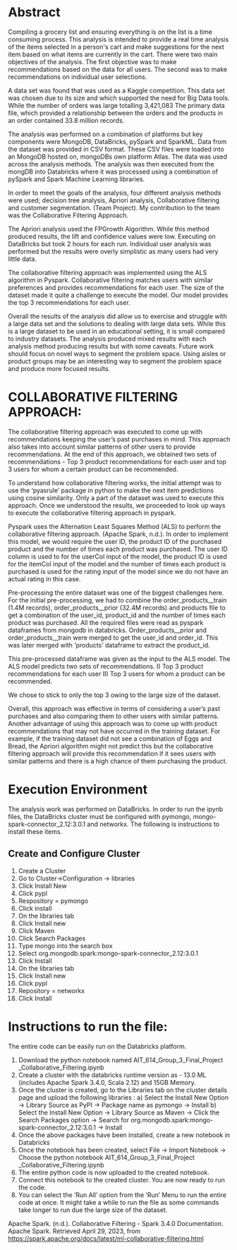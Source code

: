 # Abstract

Compiling a grocery list and ensuring everything is on the list is a time consuming process.  This analysis is intended to provide a real time analysis of the items selected in a person's cart and make suggestions for the next item based on what items are currently in the cart.  There were two main objectives of the analysis.  The first objective was to make recommendations based on the data for all users. The second was to make recommendations on individual user selections. 

A data set was found that was used as a Kaggle competition.  This data set was chosen due to its size and which supported the need for Big Data tools.  While the number of orders was large totalling 3,421,083 The primary data file, which provided a relationship between the orders and the products in an order contained 33.8 million records.  

The analysis was performed on a combination of platforms but key components were MongoDB, DataBricks, pySpark and SparkML.  Data from the dataset was provided in CSV format.  These CSV files were loaded into an MongoDB hosted on, mongoDBs own platform Atlas.  The data was used across the analysis methods.  The analysis was then executed from the mongDB into Databricks where it was processed using a combination of pySpark and Spark Machine Learning libraries.   

In order to meet the goals of the analysis, four different analysis methods were used; decision tree analysis, Apriori analysis, Collaborative filtering and customer segmentation. (Team Project). My contribution to the team was the Collaborative Filtering Approach. 

The Apriori analysis used the FPGrowth Algorithm.  While this method produced results, the lift and confidence values were low.  Executing on DataBricks but took 2 hours for each run.  Individual user analysis was performed but the results were overly simplistic as many users had very little data. 

The collaborative filtering approach was implemented using the ALS algorithm in Pyspark. Collaborative filtering matches users with similar preferences and provides recommendations for each user. The size of the dataset made it quite a challenge to execute the model. Our model provides the top 3 recommendations for each user. 

Overall the results of  the analysis did allow us to exercise and struggle with a large data set and the solutions to dealing with large data sets.  While this is a large dataset to be used in an educational setting, it is small compared to industry datasets. The analysis produced mixed results with each analysis method producing results but with some caveats.  Future work should focus on novel ways to segment the problem space.  Using aisles or product groups may be an interesting way to segment the problem space and produce more focused results. 

# COLLABORATIVE FILTERING APPROACH:

The collaborative filtering approach was executed to come up with recommendations keeping the user’s past purchases in mind. This approach also takes into account similar patterns of other users to provide recommendations. At the end of this approach, we obtained two sets of recommendations - Top 3 product recommendations for each user and top 3 users for whom a certain product can be recommended.

To understand how collaborative filtering works, the initial attempt was to use the ‘pyasrule’ package in python to make the next item predictions using cosine similarity. Only a part of the dataset was used to execute this approach. Once we understood the results, we proceeded to look up ways to execute the collaborative filtering approach in pyspark.

Pyspark uses the Alternation Least Squares Method (ALS) to perform the collaborative filtering approach. (Apache Spark, n.d.). In order to implement this model, we would require the user ID, the product ID of the purchased product and the number of times each product was purchased. The user ID column is used to for the userCol input of the model, the product ID is used for the itemCol input of the model and the number of times each product is purchased is used for the rating input of the model since we do not have an actual rating in this case.

Pre-processing the entire dataset was one of the biggest challenges here. For the initial pre-processing, we had to combine the order_products__train (1.4M records), order_products__prior (32.4M records) and products file to get a combination of the user_id, product_id and the number of times each product was purchased. All the required files were read as pyspark dataframes from mongodb in databricks. Order_products__prior and order_products__train were merged to get the user_id and order_id. This was later merged with ‘products’ dataframe to extract the product_id.

This pre-processed dataframe was given as the input to the ALS model. The ALS model predicts two sets of recommendations.
I) Top 3 product recommendations for each user
II) Top 3 users for whom a product can be recommended.

We chose to stick to only the top 3 owing to the large size of the dataset.

Overall, this approach was effective in terms of considering a user’s past purchases and also comparing them to other users with similar patterns. Another advantage of using this approach was to come up with product recommendations that may not have occurred in the training dataset. For example, if the training dataset did not see a combination of Eggs and Bread, the Apriori algorithm might not predict this but the collaborative filtering approach will provide this recommendation if it sees users with similar patterns and there is a high chance of them purchasing the product.



# Execution Environment 
The analysis work was performed on DataBricks.  In order to run the ipynb files, the DataBricks cluster must be configured with pymongo, mongo-spark-connector_2.12:3.0.1 and networkx.  The following is instructions to install these items. 

## Create and Configure Cluster
1. Create a Cluster 
2. Go to Cluster->Configuration -> libraries
3. Click Install New 
4. Click pypl
5. Respository = pymongo
6. Click install
7. On the libraries tab
8. Click Install new
9. Click Maven
10. Click Search Packages
11. Type mongo into the search box
12. Select org.mongodb.spark:mongo-spark-connector_2.12:3.0.1
13. Click Install
14. On the libraries tab
15. Click Install new 
16. Click pypl
17. Repository   = networkx
18. Click Install


# Instructions to run the file:

The entire code can be easily run on the Databricks platform. 
1)	Download the python notebook named AIT_614_Group_3_Final_Project _Collaborative_Filtering.ipynb
2)	Create a cluster with the databricks runtime version as - 13.0 ML (includes Apache Spark 3.4.0, Scala 2.12)  and 15GB Memory. 
3)	Once the cluster is created, go to the Libraries tab on the cluster details page and upload the following libraries :
a)	Select the Install New Option → Library Source as PyPI → Package name as pymongo → Install
b)	Select the Install New Option → Library Source as Maven → Click the Search Packages option → Search for org.mongodb.spark:mongo-spark-connector_2.12:3.0.1 → Install
4)	Once the above packages have been installed, create a new notebook in Databricks
5)	Once the notebook has been created, select File → Import Notebook → Choose the python notebook AIT_614_Group_3_Final_Project _Collaborative_Filtering.ipynb
6)	The entire python code is now uploaded to the created notebook. 
7)	Connect this notebook to the created cluster. You are now ready to run the code.
8)	You can select the ‘Run All’ option from the ‘Run’ Menu to run the entire code at once. It might take a while to run the file as some commands take longer to run due the large size of the dataset. 



Apache Spark. (n.d.). Collaborative Filtering - Spark 3.4.0 Documentation. Apache Spark. Retrieved April 29, 2023, from https://spark.apache.org/docs/latest/ml-collaborative-filtering.html
